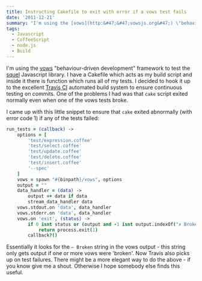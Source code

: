 ```yaml
---
title: Instructing Cakefile to exit with error if a vows test fails
date: '2011-12-21'
summary: "I'm using the [vows](http:&#47;&#47;vowsjs.org&#47;) \"behaviour-driven development\" framework to test the [squel](https:&#47;&#47;github.com&#47;hiddentao&#47;squel) Javascript library. I have a Cakefile which acts as my build script and inside it there is function which runs all of my tests. I decided to hook it up to the excellent [Travis CI](http:&#47;&#47;travis-ci.org&#47;) automated build system to ensure continuous testing on commits. One of the problems I had was that `cake` script exited normally even when one of the vows tests broke.\r\n"
tags:
  - Javascript
  - CoffeeScript
  - node.js
  - Build
---
```

I'm using the [vows](http://vowsjs.org/) "behaviour-driven development" framework to test the [squel](https://github.com/hiddentao/squel) Javascript library. I have a Cakefile which acts as my build script and inside it there is function which runs all of my tests. I decided to hook it up to the excellent [Travis CI](http://travis-ci.org/) automated build system to ensure continuous testing on commits. One of the problems I had was that `cake` script exited normally even when one of the vows tests broke.

I came up with this little snippet to ensure that `cake` exited abnormally (with error code 1) if any of the tests failed:

```coffee
run_tests = (callback) ->
    options = [
        'test/expression.coffee'
        'test/select.coffee'
        'test/update.coffee'
        'test/delete.coffee'
        'test/insert.coffee'
        '--spec'
    ]
    vows = spawn "#{binpath}/vows", options
    output = ""
    data_handler = (data) ->
        output =+ data if data
        stream_data_handler data
    vows.stdout.on 'data', data_handler
    vows.stderr.on 'data', data_handler
    vows.on 'exit', (status) ->
        if 0 isnt status or (output and -1 isnt output.indexOf("✗ Broken"))
            return process.exit(1)
        callback?()
```

Essentially it looks for the `— Broken` string in the vows output - this string only gets output if one or more vows were 'broken'. Now Travis also picks up on test failures. There might be a more elegant way to do the above - if you know give me a shout. Otherwise I hope somebody else finds this useful.
